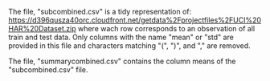 The file, "subcombined.csv" is a tidy representation of:
https://d396qusza40orc.cloudfront.net/getdata%2Fprojectfiles%2FUCI%20HAR%20Dataset.zip
where wach row corresponds to an observation of all train and test data.
Only columns with the name "mean" or "std" are provided in this file and characters matching "(", ")", and "," are removed.

The file, "summarycombined.csv" contains the column means of the "subcombined.csv" file.




